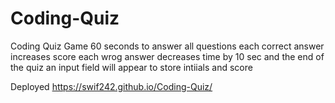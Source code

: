 # Coding-Quiz
Coding Quiz Game
60 seconds to answer all questions
each correct answer increases score 
each wrog answer decreases time by 10 sec
and the end of the quiz an input field will appear to store intiials and score


Deployed  https://swif242.github.io/Coding-Quiz/
